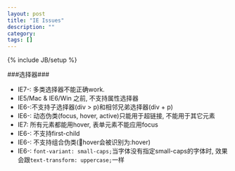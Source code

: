 ```yaml
---
layout: post
title: "IE Issues"
description: ""
category: 
tags: []
---
```

{% include JB/setup %}

###选择器###

* IE7-: 多类选择器不能正确work.
* IE5/Mac & IE6/Win 之前, 不支持属性选择器
* IE6-:不支持子选择器(div > p)和相邻兄弟选择器(div + p)
* IE6-: 动态伪类(focus, hover, active)只能用于超链接, 不能用于其它元素
* IE7: 所有元素都能用hover, 表单元素不能应用focus
* IE6-: 不支持first-child
* IE6-: 不支持组合伪类(:link:hover会被识别为:hover)
* IE6-: `font-variant: small-caps;`当字体没有指定small-caps的字体时, 效果会跟`text-transform: uppercase;`一样
